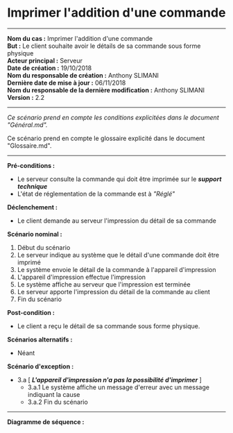 # Imprimer l'addition d'une commande  

------

**Nom du cas :** Imprimer l'addition d'une commande  
**But :** Le client souhaite avoir le détails de sa commande sous forme physique  
**Acteur principal :** Serveur  
**Date de création :** 19/10/2018  
**Nom du responsable de création :** Anthony SLIMANI  
**Dernière date de mise à jour :** 06/11/2018  
**Nom du responsable de la dernière modification :** Anthony SLIMANI  
**Version :** 2.2

------

*Ce scénario prend en compte les conditions explicitées dans le document "Général.md".*

Ce scénario prend en compte le glossaire explicité dans le document "Glossaire.md".

------

**Pré-conditions :**  

- Le serveur consulte la commande qui doit être imprimée sur le ***support technique***
- L'état de réglementation de la commande est à *"Réglé"*

**Déclenchement :**

- Le client demande au serveur l'impression du détail de sa commande

**Scénario nominal :**  

1. Début du scénario
2. Le serveur indique au système que le détail d'une commande doit être imprimé
3. Le système envoie le détail de la commande à l'appareil d'impression
4. L'appareil d'impression effectue l'impression
5. Le système affiche au serveur que l'impression est terminée
6. Le serveur apporte l'impression du détail de la commande au client
7. Fin du scénario

**Post-condition :**

- Le client a reçu le détail de sa commande sous forme physique.

**Scénarios alternatifs :**  

- Néant

**Scénario d'exception :**  

- 3.a [ ***L'appareil d'impression n'a pas la possibilité d'imprimer*** ]
  - 3.a.1 Le système affiche un message d'erreur avec un message indiquant la cause
  - 3.a.2 Fin du scénario

------

**Diagramme de séquence :**
